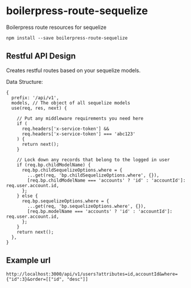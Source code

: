 # boilerpress-route-sequelize
Boilerpress route resources for sequelize

```
npm install --save boilerpress-route-sequelize
```

## Restful API Design

Creates restful routes based on your sequelize models.

Data Structure:

```
{
  prefix: '/api/v1',
  models, // The object of all sequelize models
  use(req, res, next) {

    // Put any middleware requirements you need here
    if (
      req.headers['x-service-token'] &&
      req.headers['x-service-token'] === 'abc123'
    ) {
      return next();
    }

    // Lock down any records that belong to the logged in user
    if (req.bp.childModelName) {
      req.bp.childSequelizeOptions.where = {
        ...get(req, 'bp.childSequelizeOptions.where', {}),
        [req.bp.childModelName === 'accounts' ? 'id' : 'accountId']: req.user.account.id,
      };
    } else {
      req.bp.sequelizeOptions.where = {
        ...get(req, 'bp.sequelizeOptions.where', {}),
        [req.bp.modelName === 'accounts' ? 'id' : 'accountId']: req.user.account.id,
      };
    }
    return next();
  },
}
```

## Example url

```
http://localhost:3000/api/v1/users?attributes=id,accountId&where={"id":3}&order=[["id", "desc"]]
```


